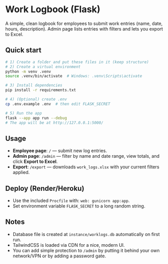 # Work Logbook (Flask)

A simple, clean logbook for employees to submit work entries (name, date, hours, description). Admin page lists entries with filters and lets you export to Excel.

## Quick start

```bash
# 1) Create a folder and put these files in it (keep structure)
# 2) Create a virtual environment
python -m venv .venv
source .venv/bin/activate  # Windows: .venv\Scripts\activate

# 3) Install dependencies
pip install -r requirements.txt

# 4) (Optional) create .env
cp .env.example .env  # then edit FLASK_SECRET

# 5) Run the app
flask --app app run --debug
# The app will be at http://127.0.0.1:5000/
```

## Usage
- **Employee page**: `/` — submit new log entries.
- **Admin page**: `/admin` — filter by name and date range, view totals, and click **Export to Excel**.
- **Export**: `/export` — downloads `work_logs.xlsx` with your current filters applied.

## Deploy (Render/Heroku)
- Use the included `Procfile` with: `web: gunicorn app:app`.
- Set environment variable `FLASK_SECRET` to a long random string.

## Notes
- Database file is created at `instance/worklogs.db` automatically on first run.
- TailwindCSS is loaded via CDN for a nice, modern UI.
- You can add simple protection to `/admin` by putting it behind your own network/VPN or by adding a password gate.
